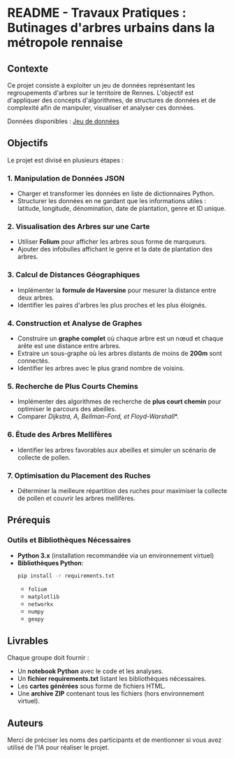 # README - Travaux Pratiques : Butinages d'arbres urbains dans la métropole rennaise

## Contexte
Ce projet consiste à exploiter un jeu de données représentant les regroupements d'arbres sur le territoire de Rennes. L'objectif est d'appliquer des concepts d'algorithmes, de structures de données et de complexité afin de manipuler, visualiser et analyser ces données.

Données disponibles : [Jeu de données](https://data.rennesmetropole.fr/explore/dataset/regroupements_arbres/information/)

## Objectifs
Le projet est divisé en plusieurs étapes :

### 1. Manipulation de Données JSON
- Charger et transformer les données en liste de dictionnaires Python.
- Structurer les données en ne gardant que les informations utiles : latitude, longitude, dénomination, date de plantation, genre et ID unique.

### 2. Visualisation des Arbres sur une Carte
- Utiliser **Folium** pour afficher les arbres sous forme de marqueurs.
- Ajouter des infobulles affichant le genre et la date de plantation des arbres.

### 3. Calcul de Distances Géographiques
- Implémenter la **formule de Haversine** pour mesurer la distance entre deux arbres.
- Identifier les paires d'arbres les plus proches et les plus éloignés.

### 4. Construction et Analyse de Graphes
- Construire un **graphe complet** où chaque arbre est un nœud et chaque arête est une distance entre arbres.
- Extraire un sous-graphe où les arbres distants de moins de **200m** sont connectés.
- Identifier les arbres avec le plus grand nombre de voisins.

### 5. Recherche de Plus Courts Chemins
- Implémenter des algorithmes de recherche de **plus court chemin** pour optimiser le parcours des abeilles.
- Comparer **Dijkstra, A*, Bellman-Ford, et Floyd-Warshall**.

### 6. Étude des Arbres Mellifères
- Identifier les arbres favorables aux abeilles et simuler un scénario de collecte de pollen.

### 7. Optimisation du Placement des Ruches
- Déterminer la meilleure répartition des ruches pour maximiser la collecte de pollen et couvrir les arbres mellifères.

## Prérequis
### Outils et Bibliothèques Nécessaires
- **Python 3.x** (installation recommandée via un environnement virtuel)
- **Bibliothèques Python**:
  ```bash
  pip install -r requirements.txt
  ```
  - `folium`
  - `matplotlib`
  - `networkx`
  - `numpy`
  - `geopy`

## Livrables
Chaque groupe doit fournir :
- Un **notebook Python** avec le code et les analyses.
- Un **fichier requirements.txt** listant les bibliothèques nécessaires.
- Les **cartes générées** sous forme de fichiers HTML.
- Une **archive ZIP** contenant tous les fichiers (hors environnement virtuel).

## Auteurs
Merci de préciser les noms des participants et de mentionner si vous avez utilisé de l'IA pour réaliser le projet.

